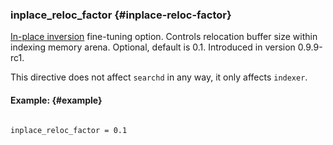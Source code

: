 ### inplace_reloc_factor {#inplace-reloc-factor}

[In-place inversion](#inplace-reloc-factor) fine-tuning option. Controls relocation buffer size within indexing memory arena. Optional, default is 0.1. Introduced in version 0.9.9-rc1.

This directive does not affect `searchd` in any way, it only affects `indexer`.

#### Example: {#example}

```

inplace_reloc_factor = 0.1

```